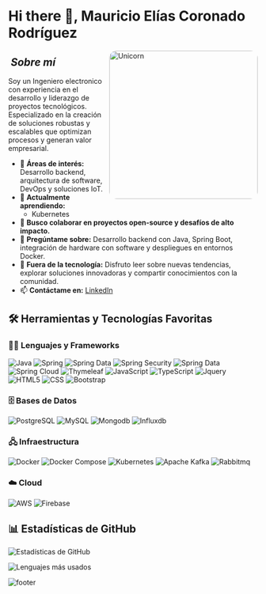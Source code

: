 # Hi there 👋, Mauricio Elías Coronado Rodríguez

<img align="right" width=300px alt="Unicorn" src="https://media.giphy.com/media/v1.Y2lkPTc5MGI3NjExaDZxZGt6bnZuOGxmcjd3YmlqOG42ZjRoNWw3c2Q3MWxnYnJqaXY4cSZlcD12MV9pbnRlcm5hbF9naWZfYnlfaWQmY3Q9Zw/qgQUggAC3Pfv687qPC/giphy.gif" style="border-radius: 15px;" />

## &nbsp;***Sobre mí***

Soy un Ingeniero electronico con experiencia en el desarrollo y liderazgo de proyectos tecnológicos. Especializado en la creación de soluciones robustas y escalables que optimizan procesos y generan valor empresarial.

- 🚀 **Áreas de interés:** Desarrollo backend, arquitectura de software, DevOps y soluciones IoT.
- 🌱 **Actualmente aprendiendo:**
  - Kubernetes
- 👯 **Busco colaborar en proyectos open-source y desafíos de alto impacto.**
- 💬 **Pregúntame sobre:** Desarrollo backend con Java, Spring Boot, integración de hardware con software y despliegues en entornos Docker.
- 🎨 **Fuera de la tecnología:** Disfruto leer sobre nuevas tendencias, explorar soluciones innovadoras y compartir conocimientos con la comunidad.
- 📫 **Contáctame en:** [LinkedIn](https://www.linkedin.com/in/mauriciocoronado08) 

## 🛠️ Herramientas y Tecnologías Favoritas

### 👨‍💻 Lenguajes y Frameworks
<p>
    <img alt="Java" src="https://img.shields.io/badge/Java-%23FF0000.svg?logo=java&logoColor=f5f5f5">
    <img alt="Spring" src="https://img.shields.io/badge/Spring-%236DB33F.svg?logo=spring&logoColor=white">
    <img alt="Spring Data" src="https://img.shields.io/badge/Spring%20Boot-%236DB33F.svg?logo=springboot&logoColor=white">
    <img alt="Spring Security" src="https://img.shields.io/badge/Spring%20Security-%236DB33F.svg?logo=springsecurity&logoColor=white">
    <img alt="Spring Data" src="https://img.shields.io/badge/Spring%20Data-%236DB33F.svg?logo=spring&logoColor=white">
    <img alt="Spring Cloud" src="https://img.shields.io/badge/Spring%20Cloud-%236DB33F.svg?logo=spring&logoColor=white">
    <img alt="Thymeleaf" src="https://img.shields.io/badge/Thymeleaf-%236DB33F.svg?logo=thymeleaf&logoColor=white">
    <img alt="JavaScript" src="https://img.shields.io/badge/JavaScript-%23F7DF1E.svg?logo=javascript&logoColor=black">
    <img alt="TypeScript" src="https://img.shields.io/badge/TypeScript-%23007ACC.svg?logo=typescript&logoColor=white">
    <img alt="Jquery" src="https://img.shields.io/badge/Jquery-%230769AD.svg?logo=jquery&logoColor=white">
    <img alt="HTML5" src="https://img.shields.io/badge/HTML5-%23E44D26.svg?logo=html5&logoColor=white">
    <img alt="CSS" src="https://img.shields.io/badge/CSS-%23663399.svg?logo=css&logoColor=white">
    <img alt="Bootstrap" src="https://img.shields.io/badge/Bootstrap-%23663399.svg?logo=bootstrap&logoColor=white">

</p>

### 🗄️ Bases de Datos
<p>
    <img alt="PostgreSQL" src="https://img.shields.io/badge/PostgreSQL-%23336791.svg?logo=postgresql&logoColor=white">
    <img alt="MySQL" src="https://img.shields.io/badge/MySQL-%2300f.svg?logo=mysql&logoColor=white">
    <img alt="Mongodb" src="https://img.shields.io/badge/Mongodb-00E661?logo=mongodb&logoColor=000000">
    <img alt="Influxdb" src="https://img.shields.io/badge/Influxdb-%23020A47.svg?logo=influxdb&logoColor=white">
</p>

### 🖧 Infraestructura
<p>
    <img alt="Docker" src="https://img.shields.io/badge/Docker-%231D63ED.svg?logo=docker&logoColor=white">
    <img alt="Docker Compose" src="https://img.shields.io/badge/Docker%20Compose-%231D63ED.svg?logo=docker&logoColor=white">    
    <img alt="Kubernetes" src="https://img.shields.io/badge/Kubernetes-%23316CE6.svg?logo=kubernetes&logoColor=white">
    <img alt="Apache Kafka" src="https://img.shields.io/badge/Apache Kafka-%23221E1F.svg?logo=apachekafka&logoColor=white">
    <img alt="Rabbitmq" src="https://img.shields.io/badge/RabbitMQ-%23EA6421.svg?logo=rabbitmq&logoColor=white">
</p>

### ☁️ Cloud
<p>
    <img alt="AWS" src="https://img.shields.io/badge/AWS-%23141F2E.svg?logo=amazonwebservices&logoColor=white">
    <img alt="Firebase" src="https://img.shields.io/badge/Firebase-%23FFCA28.svg?logo=firebase&logoColor=white">
</p>

## 📊 Estadísticas de GitHub

![Estadísticas de GitHub](https://github-readme-stats.vercel.app/api?username=Maucoro08&show_icons=true&theme=dark)

![Lenguajes más usados](https://github-readme-stats.vercel.app/api/top-langs/?username=Maucoro08&layout=compact&theme=dark)


![footer](https://github.com/Maucoro08/Maucoro08/resource/img/webp/footer.webp)